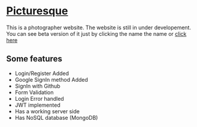 # [Picturesque](https://pj-photography.web.app)

This is a photographer website. The website is still in under developement. You can see beta version of it just by clicking the name the name or [click here](https://pj-photography.web.app)

## Some features

- Login/Register Added
- Google SignIn method Added
- SignIn with Github
- Form Validation
- Login Error handled
- JWT implemented
- Has a working server side
- Has NoSQL database (MongoDB)

